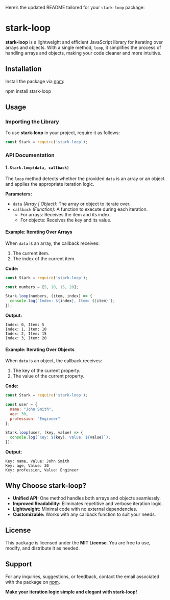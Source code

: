 Here’s the updated README tailored for your `stark-loop` package:

# stark-loop

**stark-loop** is a lightweight and efficient JavaScript library for iterating over arrays and objects. With a single method, `loop`, it simplifies the process of handling arrays and objects, making your code cleaner and more intuitive.


## Installation

Install the package via [npm](https://www.npmjs.com/):

npm install stark-loop


## Usage

### Importing the Library

To use **stark-loop** in your project, require it as follows:

```javascript
const Stark = require('stark-loop');
```

### API Documentation

#### 1. `Stark.loop(data, callback)`

The `loop` method detects whether the provided `data` is an array or an object and applies the appropriate iteration logic. 

**Parameters:**
- `data` *(Array | Object)*: The array or object to iterate over.
- `callback` *(Function)*: A function to execute during each iteration.
  - For arrays: Receives the item and its index.
  - For objects: Receives the key and its value.


#### Example: Iterating Over Arrays

When `data` is an array, the callback receives:
1. The current item.
2. The index of the current item.

**Code:**

```javascript
const Stark = require('stark-loop');

const numbers = [5, 10, 15, 20];

Stark.loop(numbers, (item, index) => {
  console.log(`Index: ${index}, Item: ${item}`);
});
```

**Output:**
```
Index: 0, Item: 5
Index: 1, Item: 10
Index: 2, Item: 15
Index: 3, Item: 20
```



#### Example: Iterating Over Objects

When `data` is an object, the callback receives:
1. The key of the current property.
2. The value of the current property.

**Code:**

```javascript
const Stark = require('stark-loop');

const user = {
  name: "John Smith",
  age: 30,
  profession: "Engineer"
};

Stark.loop(user, (key, value) => {
  console.log(`Key: ${key}, Value: ${value}`);
});
```

**Output:**
```
Key: name, Value: John Smith
Key: age, Value: 30
Key: profession, Value: Engineer
```



## Why Choose stark-loop?

- **Unified API:** One method handles both arrays and objects seamlessly.
- **Improved Readability:** Eliminates repetitive and verbose iteration logic.
- **Lightweight:** Minimal code with no external dependencies.
- **Customizable:** Works with any callback function to suit your needs.



## License

This package is licensed under the **MIT License**. You are free to use, modify, and distribute it as needed.



## Support

For any inquiries, suggestions, or feedback, contact the email associated with the package on [npm](https://www.npmjs.com/).



**Make your iteration logic simple and elegant with stark-loop!**